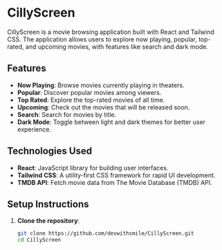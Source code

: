 # CillyScreen

CillyScreen is a movie browsing application built with React and Tailwind CSS. The application allows users to explore now playing, popular, top-rated, and upcoming movies, with features like search and dark mode.


## Features

- **Now Playing**: Browse movies currently playing in theaters.
- **Popular**: Discover popular movies among viewers.
- **Top Rated**: Explore the top-rated movies of all time.
- **Upcoming**: Check out the movies that will be released soon.
- **Search**: Search for movies by title.
- **Dark Mode**: Toggle between light and dark themes for better user experience.

## Technologies Used

- **React**: JavaScript library for building user interfaces.
- **Tailwind CSS**: A utility-first CSS framework for rapid UI development.
- **TMDB API**: Fetch movie data from The Movie Database (TMDB) API.

## Setup Instructions

1. **Clone the repository**:
   ```sh
   git clone https://github.com/devwithsmile/CillyScreen.git
   cd CillyScreen
